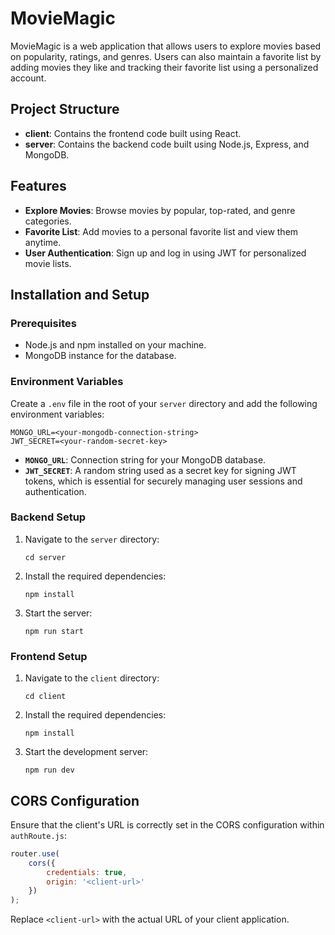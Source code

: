 # MovieMagic

MovieMagic is a web application that allows users to explore movies based on popularity, ratings, and genres. Users can also maintain a favorite list by adding movies they like and tracking their favorite list using a personalized account.

## Project Structure

- **client**: Contains the frontend code built using React.
- **server**: Contains the backend code built using Node.js, Express, and MongoDB.

## Features

- **Explore Movies**: Browse movies by popular, top-rated, and genre categories.
- **Favorite List**: Add movies to a personal favorite list and view them anytime.
- **User Authentication**: Sign up and log in using JWT for personalized movie lists.

## Installation and Setup

### Prerequisites

- Node.js and npm installed on your machine.
- MongoDB instance for the database.

### Environment Variables

Create a `.env` file in the root of your `server` directory and add the following environment variables:

```
MONGO_URL=<your-mongodb-connection-string>
JWT_SECRET=<your-random-secret-key>
```

- **`MONGO_URL`**: Connection string for your MongoDB database.
- **`JWT_SECRET`**: A random string used as a secret key for signing JWT tokens, which is essential for securely managing user sessions and authentication.

### Backend Setup

1. Navigate to the `server` directory:
   ```
   cd server
   ```
2. Install the required dependencies:
   ```
   npm install
   ```
3. Start the server:
   ```
   npm run start
   ```

### Frontend Setup

1. Navigate to the `client` directory:
   ```
   cd client
   ```
2. Install the required dependencies:
   ```
   npm install
   ```
3. Start the development server:
   ```
   npm run dev
   ```

## CORS Configuration

Ensure that the client's URL is correctly set in the CORS configuration within `authRoute.js`:

```javascript
router.use(
    cors({
        credentials: true,
        origin: '<client-url>'
    })
);
```

Replace `<client-url>` with the actual URL of your client application.
